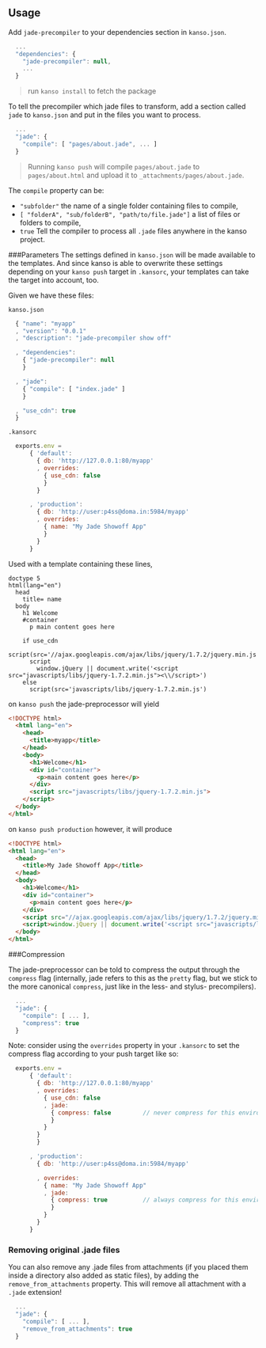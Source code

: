 ## Usage

Add `jade-precompiler` to your dependencies section in `kanso.json`.

```javascript
  ...
  "dependencies": {
    "jade-precompiler": null,
    ...
  }
```

> run `kanso install` to fetch the package


To tell the precompiler which jade files to transform, add a section called 
`jade` to `kanso.json` and put in the files you want to process.

```javascript
  ...
  "jade": {
    "compile": [ "pages/about.jade", ... ]
  }
```

> Running `kanso push` will compile `pages/about.jade` to
`pages/about.html` and upload it to `_attachments/pages/about.jade`.

The `compile` property can be: 
* `"subfolder"` the name of a single folder containing files to compile,
* `[ "folderA", "sub/folderB", "path/to/file.jade"]` a list of files or 
folders to compile,
* `true` Tell the compiler to process all `.jade` files anywhere in the kanso 
project.



###Parameters
The settings defined in `kanso.json` will be made available to the templates.
And since kanso is able to overwrite these settings depending on your 
`kanso push` target in `.kansorc`, your templates can take the target into 
account, too.

Given we have these files:

`kanso.json`
```javascript
  { "name": "myapp"
  , "version": "0.0.1"
  , "description": "jade-precompiler show off"

  , "dependencies": 
    { "jade-precompiler": null
    }

  , "jade": 
    { "compile": [ "index.jade" ]
    }

  , "use_cdn": true
  }
```

`.kansorc`
```javascript
  exports.env = 
      { 'default': 
        { db: 'http://127.0.0.1:80/myapp' 
        , overrides:
          { use_cdn: false
          }
        }

      , 'production': 
        { db: 'http://user:p4ss@doma.in:5984/myapp'
        , overrides:
          { name: "My Jade Showoff App"
          }
        }
      }

```

Used with a template containing these lines,

```jade
doctype 5
html(lang="en")
  head
    title= name
  body
    h1 Welcome
    #container
      p main content goes here

    if use_cdn
      script(src='//ajax.googleapis.com/ajax/libs/jquery/1.7.2/jquery.min.js')
      script
        window.jQuery || document.write('<script src="javascripts/libs/jquery-1.7.2.min.js"><\\/script>')
    else
      script(src='javascripts/libs/jquery-1.7.2.min.js')
```

on `kanso push` the jade-preprocessor will yield

```html
<!DOCTYPE html>
  <html lang="en">
    <head>
      <title>myapp</title>
    </head>
    <body>
      <h1>Welcome</h1>
      <div id="container">
        <p>main content goes here</p>
      </div>
      <script src="javascripts/libs/jquery-1.7.2.min.js">
    </script>
  </body>
</html>
```

on `kanso push production` however, it will produce

```html
<!DOCTYPE html>
<html lang="en">
  <head>
    <title>My Jade Showoff App</title>
  </head>
  <body>
    <h1>Welcome</h1>
    <div id="container">
      <p>main content goes here</p>
    </div>
    <script src="//ajax.googleapis.com/ajax/libs/jquery/1.7.2/jquery.min.js"></script>
    <script>window.jQuery || document.write('<script src="javascripts/libs/jquery-1.7.2.min.js"><\\/script>')</script>
  </body>
</html>
```

###Compression

The jade-preprocessor can be told to compress the output through the 
`compress` flag (internally, jade refers to this as the `pretty` flag, but we 
stick to the more canonical `compress`, just like in the less- and stylus-
precompilers).

```javascript
  ...
  "jade": {
    "compile": [ ... ],
    "compress": true
  }
```

Note: consider using the `overrides` property in your `.kansorc` to set the 
compress flag according to your push target like so:

```javascript
  exports.env = 
      { 'default': 
        { db: 'http://127.0.0.1:80/myapp' 
        , overrides: 
          { use_cdn: false
          , jade:
            { compress: false         // never compress for this environment
            }
          }
        }
        }

      , 'production': 
        { db: 'http://user:p4ss@doma.in:5984/myapp'

        , overrides: 
          { name: "My Jade Showoff App"
          , jade:
            { compress: true          // always compress for this environment
            }
          }
        }
      }

```

### Removing original .jade files

You can also remove any .jade files from attachments (if you placed them 
inside a directory also added as static files), by adding the 
`remove_from_attachments` property. This will remove all attachment with a 
`.jade` extension!

```javascript
  ...
  "jade": {
    "compile": [ ... ],
    "remove_from_attachments": true
  }
```
